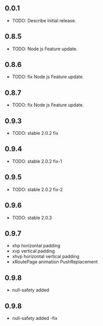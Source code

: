 ## 0.0.1

* TODO: Describe initial release.


## 0.8.5

* TODO: Node js Feature update.

## 0.8.6

* TODO: fix Node js Feature update.

## 0.8.7

* TODO: fix Node js Feature update.

## 0.9.3

* TODO: stable 2.0.2 fix

## 0.9.4

* TODO: stable 2.0.2 fix-1

## 0.9.5

* TODO: stable 2.0.2 fix-2


## 0.9.6

* TODO: stable 2.0.3 

## 0.9.7

* xhp horizontal padding
* xvp vertical padding
* xhvp horizontal vertical padding
* xRoutePage animation PushReplacement

## 0.9.8

* null-safety added


## 0.9.8

* null-safety added -fix